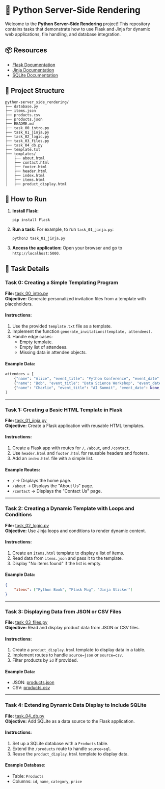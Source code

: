 # 🐍 Python Server-Side Rendering

Welcome to the **Python Server-Side Rendering** project! This repository contains tasks that demonstrate how to use Flask and Jinja for dynamic web applications, file handling, and database integration.


## 📦 Resources

- [Flask Documentation](https://flask.palletsprojects.com/)
- [Jinja Documentation](https://jinja.palletsprojects.com/)
- [SQLite Documentation](https://www.sqlite.org/docs.html)


## 📂 Project Structure

```
python-server_side_rendering/
├── database.py
├── items.json
├── products.csv
├── products.json
├── README.md
├── task_00_intro.py
├── task_01_jinja.py
├── task_02_logic.py
├── task_03_files.py
├── task_04_db.py
├── template.txt
├── templates/
│   ├── about.html
│   ├── contact.html
│   ├── footer.html
│   ├── header.html
│   ├── index.html
│   ├── items.html
│   ├── product_display.html
```

## 🚀 How to Run

1. **Install Flask:**
   ```bash
   pip install Flask
   ```

2. **Run a task:**
   For example, to run `task_01_jinja.py`:
   ```bash
   python3 task_01_jinja.py
   ```

3. **Access the application:**
   Open your browser and go to `http://localhost:5000`.

## 📝 Task Details

### Task 0: Creating a Simple Templating Program

**File:** [task_00_intro.py](task_00_intro.py)  
**Objective:** Generate personalized invitation files from a template with placeholders.

#### Instructions:
1. Use the provided `template.txt` file as a template.
2. Implement the function `generate_invitations(template, attendees)`.
3. Handle edge cases:
   - Empty template.
   - Empty list of attendees.
   - Missing data in attendee objects.

#### Example Data:
```python
attendees = [
    {"name": "Alice", "event_title": "Python Conference", "event_date": "2023-07-15", "event_location": "New York"},
    {"name": "Bob", "event_title": "Data Science Workshop", "event_date": "2023-08-20", "event_location": "San Francisco"},
    {"name": "Charlie", "event_title": "AI Summit", "event_date": None, "event_location": "Boston"}
]
```

---

### Task 1: Creating a Basic HTML Template in Flask

**File:** [task_01_jinja.py](task_01_jinja.py)  
**Objective:** Create a Flask application with reusable HTML templates.

#### Instructions:
1. Create a Flask app with routes for `/`, `/about`, and `/contact`.
2. Use `header.html` and `footer.html` for reusable headers and footers.
3. Add an `index.html` file with a simple list.

#### Example Routes:
- `/` → Displays the home page.
- `/about` → Displays the "About Us" page.
- `/contact` → Displays the "Contact Us" page.

---

### Task 2: Creating a Dynamic Template with Loops and Conditions

**File:** [task_02_logic.py](task_02_logic.py)  
**Objective:** Use Jinja loops and conditions to render dynamic content.

#### Instructions:
1. Create an `items.html` template to display a list of items.
2. Read data from `items.json` and pass it to the template.
3. Display "No items found" if the list is empty.

#### Example Data:
```json
{
    "items": ["Python Book", "Flask Mug", "Jinja Sticker"]
}
```

---

### Task 3: Displaying Data from JSON or CSV Files

**File:** [task_03_files.py](task_03_files.py)  
**Objective:** Read and display product data from JSON or CSV files.

#### Instructions:
1. Create a `product_display.html` template to display data in a table.
2. Implement routes to handle `source=json` or `source=csv`.
3. Filter products by `id` if provided.

#### Example Data:
- JSON: [products.json](products.json)
- CSV: [products.csv](products.csv)

---

### Task 4: Extending Dynamic Data Display to Include SQLite

**File:** [task_04_db.py](task_04_db.py)  
**Objective:** Add SQLite as a data source to the Flask application.

#### Instructions:
1. Set up a SQLite database with a `Products` table.
2. Extend the `/products` route to handle `source=sql`.
3. Reuse the `product_display.html` template to display data.

#### Example Database:
- Table: `Products`
- Columns: `id`, `name`, `category`, `price`

